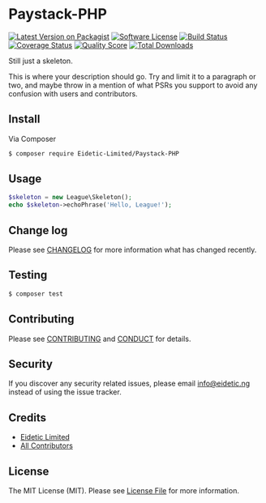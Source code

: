 # Paystack-PHP

[![Latest Version on Packagist][ico-version]][link-packagist]
[![Software License][ico-license]](LICENSE.md)
[![Build Status][ico-travis]][link-travis]
[![Coverage Status][ico-scrutinizer]][link-scrutinizer]
[![Quality Score][ico-code-quality]][link-code-quality]
[![Total Downloads][ico-downloads]][link-downloads]

Still just a skeleton. 

This is where your description should go. Try and limit it to a paragraph or two, and maybe throw in a mention of what
PSRs you support to avoid any confusion with users and contributors.

## Install

Via Composer

``` bash
$ composer require Eidetic-Limited/Paystack-PHP
```

## Usage

``` php
$skeleton = new League\Skeleton();
echo $skeleton->echoPhrase('Hello, League!');
```

## Change log

Please see [CHANGELOG](CHANGELOG.md) for more information what has changed recently.

## Testing

``` bash
$ composer test
```

## Contributing

Please see [CONTRIBUTING](CONTRIBUTING.md) and [CONDUCT](CONDUCT.md) for details.

## Security

If you discover any security related issues, please email info@eidetic.ng instead of using the issue tracker.

## Credits

- [Eidetic Limited][link-author]
- [All Contributors][link-contributors]

## License

The MIT License (MIT). Please see [License File](LICENSE.md) for more information.

[ico-version]: https://img.shields.io/packagist/v/Eidetic-Limited/Paystack-PHP.svg?style=flat-square
[ico-license]: https://img.shields.io/badge/license-MIT-brightgreen.svg?style=flat-square
[ico-travis]: https://img.shields.io/travis/Eidetic-Limited/Paystack-PHP/master.svg?style=flat-square
[ico-scrutinizer]: https://img.shields.io/scrutinizer/coverage/g/Eidetic-Limited/Paystack-PHP.svg?style=flat-square
[ico-code-quality]: https://img.shields.io/scrutinizer/g/Eidetic-Limited/Paystack-PHP.svg?style=flat-square
[ico-downloads]: https://img.shields.io/packagist/dt/Eidetic-Limited/Paystack-PHP.svg?style=flat-square

[link-packagist]: https://packagist.org/packages/Eidetic-Limited/Paystack-PHP
[link-travis]: https://travis-ci.org/Eidetic-Limited/Paystack-PHP
[link-scrutinizer]: https://scrutinizer-ci.com/g/Eidetic-Limited/Paystack-PHP/code-structure
[link-code-quality]: https://scrutinizer-ci.com/g/Eidetic-Limited/Paystack-PHP
[link-downloads]: https://packagist.org/packages/Eidetic-Limited/Paystack-PHP
[link-author]: https://github.com/Eidetic-Limited
[link-contributors]: ../../contributors
